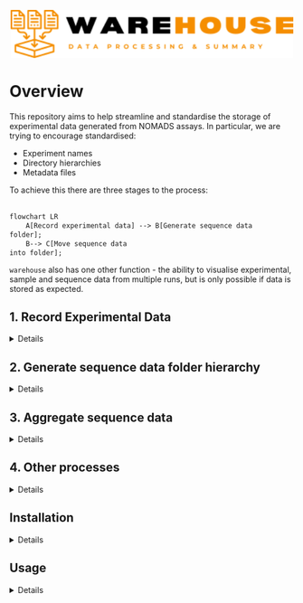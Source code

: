 <p align="center"><img src="misc/warehouse_logo.png" width="500"></p>

# Overview
This repository aims to help streamline and standardise the storage of experimental data generated from NOMADS assays. In particular, we are trying to encourage standardised:
- Experiment names
- Directory hierarchies
- Metadata files

To achieve this there are three stages to the process:
```mermaid
  
flowchart LR
    A[Record experimental data] --> B[Generate sequence data
folder];
    B--> C[Move sequence data
into folder];
```
`warehouse` also has one other function - the ability to visualise experimental, sample and sequence data from multiple runs, but is only possible if data is stored as expected. 

## 1. Record Experimental Data
<details>
All experimental data is produced using a standardised Excel spreadsheets (see the `templates` folder). In every template there are user-friendly tabs for entry of data. Key user-entered data elements are then summarised in two Excel tabs / tables as follows:

- expt_metadata - experiment-wide data e.g. date of experiment
- rxn_metadata - reaction level data e.g. post-PCR DNA concentration

`warehouse metadata` can now directly import, validate, munge and export experimental data as required.

The standardisation that warehouse promotes relies on a number of identifiers:

### Experiment ID
Every experiment is given a unique ID composed of:
- Experiment type (2 letters) e.g. SW (sWGA), PC (PCR), SL (Sequence Library)
- Users initials (2 letters) e.g. Bwalya Kabale would be BW
- Three digit incremental count for each experiment type e.g. 001
The third PCR for Bwalya Kabale would therefore be PCBW003. Most of this is automatically generated through the Excel templates.

### Sample ID
Each sample must have a unique sampleID that can consist of any combination of characters. It is recommended that this should be the 'master' id assigned during sample collection and the reference for any sample metadata collected.

### Extraction ID
It is assumed that every mosquito / blood spot sample will need to have DNA extracted from it before testing. Multiple extractions may be made from a single sample therefore each needs a unique reference. It is recommended that a simple system is adopted to geenrate the extraction ID so that is can be transcribed onto tubes / plates as necessary. NOMADS recommend using a two letter prefix and then number extracts sequentially with three digits e.g. AA001, AA002 etc.

### Reaction ID
To track the movement of samples / extracts through different experiments, a unique identifier is used for each. This is composed of the experiment id and the well or reaction number e.g. the pcr_identifier for the sample tested in well A1 in PCBW003 would be `PCBW003_A1`
</details>




## 2. Generate sequence data folder hierarchy
<details>
Sequence data may be produced in multiple locations using multiple tools  pipelines. It is important that all data are appropriately stored for each sequencing run into a single folder with a standardised structure in the master folder (e.g. Sequence_Data). The standard strucure should contain these folders at a minimum:
- metadata - experimental data for each sample e.g. barcode assigned etc
- minknow - raw sequence data
- nomadic - output from `nomadic`
- savanna - output from `savanna`

A standardised folder hierarchy is generated with `warehouse seqfolders` using a completed seqlib experimental template:

```mermaid
flowchart TD
    A["~/Sequence_Data"] -->|"warehouse seqfolders -e ~/Data/Experimental/ -i Exp_A -o ~/Sequence_Data"| B(Exp_A);
    B --> C[metadata];
    B --> D[minknow];
    B --> E[nomadic];
    B --> F[savanna];
    C --> G("Exp_A_sample_info.csv");
```

Repeat as necessary for each sequencing experiment.
</details>



## 3. Aggregate sequence data
<details>
  
Assuming data has been generated using the default settings in minknow / nomadic and savanna, outputs from each will need to be moved as follows:

```mermaid
graph TD;
    A["/var/lib/minknow/data/..."]-->|"mv /var/lib/minknow/data/Exp_A/ ~/SequenceData/Exp_A/minknow"| B[minknow];
    C["~/git/nomadic/results/..."]-->|"mv ~/git/nomadic/results/Exp_A/ ~/SequenceData/Exp_A/nomadic/"|D[nomadic];
    E[" ~/git/savanna/results/..."]-->|"mv ~/git/savanna/results/Exp_A/ ~/SequenceData/Exp_A/savanna/"|F[savanna];
    B--> G[Exp A];
    D--> G;
    F--> G;
    G--> H["~/Sequence_Data"]
```

</details>



## 4. Other processes
<details>
  
Once all the data has been aggregated into one place, it is then easy 
1. Backup the data to an external disk drive or to a server location
2. Selectively extract summary sequence data (`warehouse extract`) for sharing online. We would recommend the shared drive consists of three folders:

- <b>experimental:</b> - containing all of the completed experimental templates
- <b>sample:</b> - csv file containing sample information e.g. date collected, parasitaemia etc, and accompanying `.ini` file (see `example_data/sample/`) defining csv fields
- <b>sequence:</b> - containing sequence summary outputs

If running Windows or Mac, the approproate Google Drive app can be installed following the website instructions. On Linux, we recommend using rclone.


For example:
```mermaid
flowchart TD
    A["~/Shared_Data"] --> B[experimental];
    A--> C[sample];
    A--> D[sequence];
    B--> E["2024-04-10_SeqLib_SLGH001.xlsx"]
    C--> F["SLGH001_sample_info.csv"]
```
Summary data can now be transferred from the Sequence_Data folder using `warehouse extract`
</details>

 
## Installation
<details>
  
#### Requirements

To install `warehouse`, you will need:
- Version control software [git](https://github.com/git-guides/install-git)
- Package manager [mamba](https://github.com/conda-forge/miniforge) 

#### Steps

**1. Clone the repository from github:**
```
git clone https://github.com/nomads-community/warehouse
cd warehouse
```

**2. Install the dependencies with mamba:**
```
mamba env create -f environments/run.yml
```

**3. Open the `warehouse` environment:**
```
mamba activate warehouse
```
**4. Install `warehouse` and remaining dependencies:**
```
pip install -e .
```
**5. Test your installation:** In the terminal, you should see available commands by typing:
```
warehouse --help
```
</details>

## Usage
<details>
  
```
Usage: warehouse.py [OPTIONS] COMMAND [ARGS]...

  NOMADS Sequencing Data - experimental outputs

Options:
  --help  Show this message and exit.

Commands:
  metadata    Extract, validate and optionally export experimental data
  seqfolders  Create appropriate NOMADS directory structure for a sequencing run
  visualise   Dashboard to visualise summary data from NOMADS assays
  extract     Copy sequence data summary outputs from nomadic and / or savanna
              into standardised hierarchy for synchronisation.

```
Each warehouse command also has a `--help` menu.

## Examples
### `metadata`
Extract and validate all experimental data from Excel files: 
```
warehouse metadata -e example_data/experimental/no_errors/ `
```
Extract and validate all experimental data from Excel files(with errors):
```
warehouse metadata -e example_data/experimental/with_errors/`
```

Extract, validate and output all experimental data:
```
warehouse metadata -e example_data/experimental/no_errors/ -o experiments/ `
```

### `seqfolders`
Create standardised directory hierarchy for sequencing run SLJS034 using default directory structure:
```
warehouse seqfolders -e example_data/experimental/no_errors -e SLJS034
```
An `.ini` file can be used to define the desired folder structure, including sub-folders (see `resources/seqfolders` for an example).

### `visualise`
View dashboard of all experimental, sample and sequence data available.
```
warehouse visualise -e example_data/experimental/no_errors/ -s example_data/seqdata/ -c example_data/sample/sample_metadata.csv
```

### `extract`
Extract sequence data summaries for sharing:
```
warehouse extract --s example_data/seqdata/ -o ~/GoogleDriveFolder/
```
</details>

